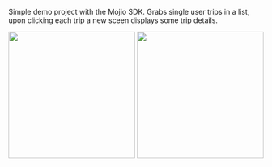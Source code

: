 Simple demo project with the Mojio SDK. Grabs single user trips in a list, upon clicking each trip a new sceen displays some trip details.

<p align="center">
  <img src="https://cloud.githubusercontent.com/assets/6712303/23174305/ce5264c0-f810-11e6-9284-df61c8192c78.png" width="250"/>
  <img src="https://cloud.githubusercontent.com/assets/6712303/23174309/d1acbf80-f810-11e6-9f99-dab4faf704f8.png" width="250"/>
</p>
